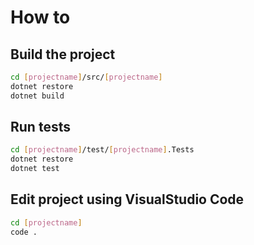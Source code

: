 # How to

## Build the project

```sh
cd [projectname]/src/[projectname] 
dotnet restore
dotnet build 
```

## Run tests 

```sh
cd [projectname]/test/[projectname].Tests
dotnet restore
dotnet test
```

## Edit project using VisualStudio Code

```sh
cd [projectname]
code .
```

